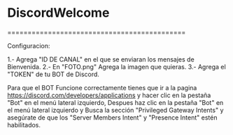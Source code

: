 # DiscordWelcome

============================================

Configuracion:

1.- Agrega "ID DE CANAL" en el que se enviaran los mensajes de Bienvenida.
2.- En "FOTO.png" Agrega la imagen que quieras.
3.- Agrega el "TOKEN" de tu BOT de Discord.

Para que el BOT Funcione correctamente tienes que ir a la pagina https://discord.com/developers/applications y hacer clic en la pestaña "Bot" en el menú lateral izquierdo, Despues haz clic en la pestaña "Bot" en el menú lateral izquierdo y Busca la sección "Privileged Gateway Intents" y asegúrate de que los "Server Members Intent" y "Presence Intent" estén habilitados.
